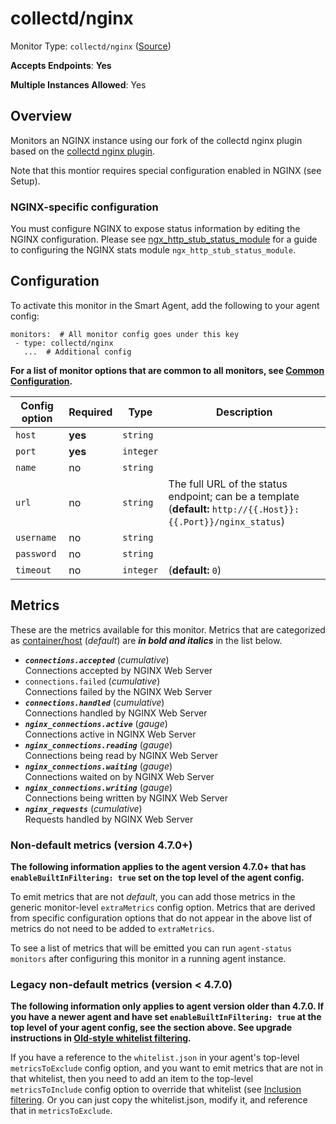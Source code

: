 
<!--- Generated by to-integrations-repo script in Smart Agent repo, DO NOT MODIFY HERE --->
<!--- GENERATED BY gomplate from scripts/docs/templates/monitor-page.md.tmpl --->

# collectd/nginx

Monitor Type: `collectd/nginx` ([Source](https://github.com/signalfx/signalfx-agent/tree/master/internal/monitors/collectd/nginx))

**Accepts Endpoints**: **Yes**

**Multiple Instances Allowed**: Yes

## Overview

Monitors an NGINX instance using our fork of the
collectd nginx plugin based on the [collectd nginx
plugin](https://collectd.org/wiki/index.php/Plugin:nginx).

Note that this montior requires special configuration enabled in NGINX (see Setup).

<!--- SETUP --->
### NGINX-specific configuration

You must configure NGINX to expose status information by editing the NGINX
configuration.  Please see
[ngx_http_stub_status_module](http://nginx.org/en/docs/http/ngx_http_stub_status_module.html)
for a guide to configuring the NGINX stats module
`ngx_http_stub_status_module`.


## Configuration

To activate this monitor in the Smart Agent, add the following to your
agent config:

```
monitors:  # All monitor config goes under this key
 - type: collectd/nginx
   ...  # Additional config
```

**For a list of monitor options that are common to all monitors, see [Common
Configuration](../monitor-config.html#common-configuration).**


| Config option | Required | Type | Description |
| --- | --- | --- | --- |
| `host` | **yes** | `string` |  |
| `port` | **yes** | `integer` |  |
| `name` | no | `string` |  |
| `url` | no | `string` | The full URL of the status endpoint; can be a template (**default:** `http://{{.Host}}:{{.Port}}/nginx_status`) |
| `username` | no | `string` |  |
| `password` | no | `string` |  |
| `timeout` | no | `integer` |  (**default:** `0`) |


## Metrics

These are the metrics available for this monitor.
Metrics that are categorized as
[container/host](https://docs.signalfx.com/en/latest/admin-guide/usage.html#about-custom-bundled-and-high-resolution-metrics)
(*default*) are ***in bold and italics*** in the list below.


 - ***`connections.accepted`*** (*cumulative*)<br>    Connections accepted by NGINX Web Server
 - `connections.failed` (*cumulative*)<br>    Connections failed by the NGINX Web Server
 - ***`connections.handled`*** (*cumulative*)<br>    Connections handled by NGINX Web Server
 - ***`nginx_connections.active`*** (*gauge*)<br>    Connections active in NGINX Web Server
 - ***`nginx_connections.reading`*** (*gauge*)<br>    Connections being read by NGINX Web Server
 - ***`nginx_connections.waiting`*** (*gauge*)<br>    Connections waited on by NGINX Web Server
 - ***`nginx_connections.writing`*** (*gauge*)<br>    Connections being written by NGINX Web Server
 - ***`nginx_requests`*** (*cumulative*)<br>    Requests handled by NGINX Web Server

### Non-default metrics (version 4.7.0+)

**The following information applies to the agent version 4.7.0+ that has
`enableBuiltInFiltering: true` set on the top level of the agent config.**

To emit metrics that are not _default_, you can add those metrics in the
generic monitor-level `extraMetrics` config option.  Metrics that are derived
from specific configuration options that do not appear in the above list of
metrics do not need to be added to `extraMetrics`.

To see a list of metrics that will be emitted you can run `agent-status
monitors` after configuring this monitor in a running agent instance.

### Legacy non-default metrics (version < 4.7.0)

**The following information only applies to agent version older than 4.7.0. If
you have a newer agent and have set `enableBuiltInFiltering: true` at the top
level of your agent config, see the section above. See upgrade instructions in
[Old-style whitelist filtering](../legacy-filtering.html#old-style-whitelist-filtering).**

If you have a reference to the `whitelist.json` in your agent's top-level
`metricsToExclude` config option, and you want to emit metrics that are not in
that whitelist, then you need to add an item to the top-level
`metricsToInclude` config option to override that whitelist (see [Inclusion
filtering](../legacy-filtering.html#inclusion-filtering).  Or you can just
copy the whitelist.json, modify it, and reference that in `metricsToExclude`.



